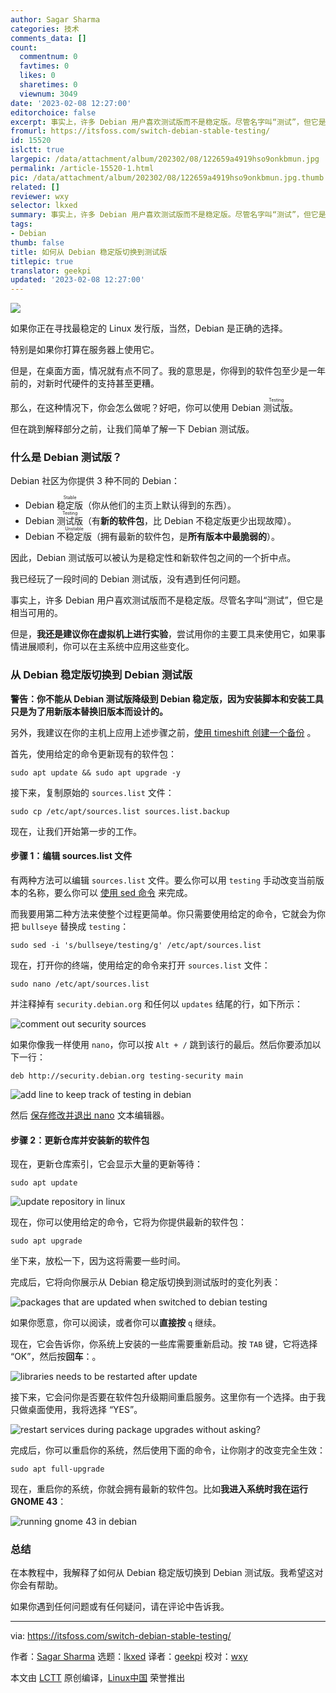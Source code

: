 ```yaml
---
author: Sagar Sharma
categories: 技术
comments_data: []
count:
  commentnum: 0
  favtimes: 0
  likes: 0
  sharetimes: 0
  viewnum: 3049
date: '2023-02-08 12:27:00'
editorchoice: false
excerpt: 事实上，许多 Debian 用户喜欢测试版而不是稳定版。尽管名字叫“测试”，但它是相当可用的。
fromurl: https://itsfoss.com/switch-debian-stable-testing/
id: 15520
islctt: true
largepic: /data/attachment/album/202302/08/122659a4919hso9onkbmun.jpg
permalink: /article-15520-1.html
pic: /data/attachment/album/202302/08/122659a4919hso9onkbmun.jpg.thumb.jpg
related: []
reviewer: wxy
selector: lkxed
summary: 事实上，许多 Debian 用户喜欢测试版而不是稳定版。尽管名字叫“测试”，但它是相当可用的。
tags:
- Debian
thumb: false
title: 如何从 Debian 稳定版切换到测试版
titlepic: true
translator: geekpi
updated: '2023-02-08 12:27:00'
---
```


![](/data/attachment/album/202302/08/122659a4919hso9onkbmun.jpg)


如果你正在寻找最稳定的 Linux 发行版，当然，Debian 是正确的选择。


特别是如果你打算在服务器上使用它。


但是，在桌面方面，情况就有点不同了。我的意思是，你得到的软件包至少是一年前的，对新时代硬件的支持甚至更糟。


那么，在这种情况下，你会怎么做呢？好吧，你可以使用 Debian <ruby> 测试版 <rt>  Testing </rt></ruby>。


但在跳到解释部分之前，让我们简单了解一下 Debian 测试版。


### 什么是 Debian 测试版？


Debian 社区为你提供 3 种不同的 Debian：


* Debian <ruby> 稳定版 <rt>  Stable </rt></ruby>（你从他们的主页上默认得到的东西）。
* Debian <ruby> 测试版 <rt>  Testing </rt></ruby>（有**新的软件包**，比 Debian 不稳定版更少出现故障）。
* Debian <ruby> 不稳定版 <rt>  Unstable </rt></ruby>（拥有最新的软件包，是**所有版本中最脆弱的**）。


因此，Debian 测试版可以被认为是稳定性和新软件包之间的一个折中点。


我已经玩了一段时间的 Debian 测试版，没有遇到任何问题。


事实上，许多 Debian 用户喜欢测试版而不是稳定版。尽管名字叫“测试”，但它是相当可用的。


但是，**我还是建议你在虚拟机上进行实验**，尝试用你的主要工具来使用它，如果事情进展顺利，你可以在主系统中应用这些变化。


### 从 Debian 稳定版切换到 Debian 测试版


**警告：你不能从 Debian 测试版降级到 Debian 稳定版，因为安装脚本和安装工具只是为了用新版本替换旧版本而设计的。**


另外，我建议在你的主机上应用上述步骤之前，[使用 timeshift 创建一个备份](https://itsfoss.com/backup-restore-linux-timeshift/) 。


首先，使用给定的命令更新现有的软件包：



```
sudo apt update && sudo apt upgrade -y

```

接下来，复制原始的 `sources.list` 文件：



```
sudo cp /etc/apt/sources.list sources.list.backup

```

现在，让我们开始第一步的工作。


#### 步骤 1：编辑 sources.list 文件


有两种方法可以编辑 `sources.list` 文件。要么你可以用 `testing` 手动改变当前版本的名称，要么你可以 [使用 sed 命令](https://linuxhandbook.com/sed-command-basics/) 来完成。


而我要用第二种方法来使整个过程更简单。你只需要使用给定的命令，它就会为你把 `bullseye` 替换成 `testing`：



```
sudo sed -i 's/bullseye/testing/g' /etc/apt/sources.list

```

现在，打开你的终端，使用给定的命令来打开 `sources.list` 文件：



```
sudo nano /etc/apt/sources.list

```

并注释掉有 `security.debian.org` 和任何以 `updates` 结尾的行，如下所示：


![comment out security sources](/data/attachment/album/202302/08/122700ihlwek0e5smykiy0.gif)


如果你像我一样使用 `nano`，你可以按 `Alt + /` 跳到该行的最后。然后你要添加以下一行：



```
deb http://security.debian.org testing-security main

```

![add line to keep track of testing in debian](/data/attachment/album/202302/08/122701zkmymj9bi3in96d2.png)


然后 [保存修改并退出 nano](https://linuxhandbook.com/nano-save-exit/) 文本编辑器。


#### 步骤 2：更新仓库并安装新的软件包


现在，更新仓库索引，它会显示大量的更新等待：



```
sudo apt update

```

![update repository in linux](/data/attachment/album/202302/08/122701my4ijyxzyllpirjz.png)


现在，你可以使用给定的命令，它将为你提供最新的软件包：



```
sudo apt upgrade

```

坐下来，放松一下，因为这将需要一些时间。


完成后，它将向你展示从 Debian 稳定版切换到测试版时的变化列表：


![packages that are updated when switched to debian testing](/data/attachment/album/202302/08/122701apn159nihirpkszl.png)


如果你愿意，你可以阅读，或者你可以**直接按** `q` 继续。


现在，它会告诉你，你系统上安装的一些库需要重新启动。按 `TAB` 键，它将选择 “OK”，然后按**回车**：。


![libraries needs to be restarted after update](/data/attachment/album/202302/08/122702n5a5ncc27ccc5zhv.png)


接下来，它会问你是否要在软件包升级期间重启服务。这里你有一个选择。由于我只做桌面使用，我将选择 “YES”。


![restart services during package upgrades without asking?](/data/attachment/album/202302/08/122702a5vccacgbt7i7g27.png)


完成后，你可以重启你的系统，然后使用下面的命令，让你刚才的改变完全生效：



```
sudo apt full-upgrade

```

现在，重启你的系统，你就会拥有最新的软件包。比如**我进入系统时我在运行 GNOME 43**：


![running gnome 43 in debian](/data/attachment/album/202302/08/122702czdiyv8n55i5ijd4.png)


### 总结


在本教程中，我解释了如何从 Debian 稳定版切换到 Debian 测试版。我希望这对你会有帮助。


如果你遇到任何问题或有任何疑问，请在评论中告诉我。




---


via: <https://itsfoss.com/switch-debian-stable-testing/>


作者：[Sagar Sharma](https://itsfoss.com/author/sagar/) 选题：[lkxed](https://github.com/lkxed) 译者：[geekpi](https://github.com/geekpi) 校对：[wxy](https://github.com/wxy)


本文由 [LCTT](https://github.com/LCTT/TranslateProject) 原创编译，[Linux中国](https://linux.cn/) 荣誉推出